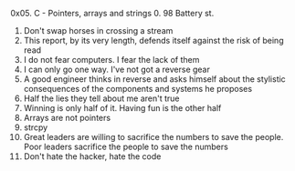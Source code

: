 0x05. C - Pointers, arrays and strings
0. 98 Battery st.
1. Don't swap horses in crossing a stream 
2. This report, by its very length, defends itself against the risk of being read 
3. I do not fear computers. I fear the lack of them 
4. I can only go one way. I've not got a reverse gear 
5. A good engineer thinks in reverse and asks himself about the stylistic consequences of the components and systems he proposes
6. Half the lies they tell about me aren't true 
7. Winning is only half of it. Having fun is the other half 
8. Arrays are not pointers
9. strcpy 
10. Great leaders are willing to sacrifice the numbers to save the people. Poor leaders sacrifice the people to save the numbers 
11. Don't hate the hacker, hate the code
